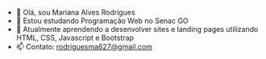 - 👋 Olá, sou Mariana Alves Rodrigues
- 🌱 Estou estudando Programação Web no Senac GO
- 🔭 Atualmente aprendendo a desenvolver sites e landing pages utilizando HTML, CSS, Javascript e Bootstrap
- 📫 Contato: rodriguesma627@gmail.com

<!--
**marianaarodrigues/marianaarodrigues** is a ✨ _special_ ✨ repository because its `README.md` (this file) appears on your GitHub profile.

Here are some ideas to get you started:

- 🔭 I’m currently working on ...
- 🌱 I’m currently learning ...
- 👯 I’m looking to collaborate on ...
- 🤔 I’m looking for help with ...
- 💬 Ask me about ...
- 📫 How to reach me: ...
- 😄 Pronouns: ...
- ⚡ Fun fact: ...
-->
